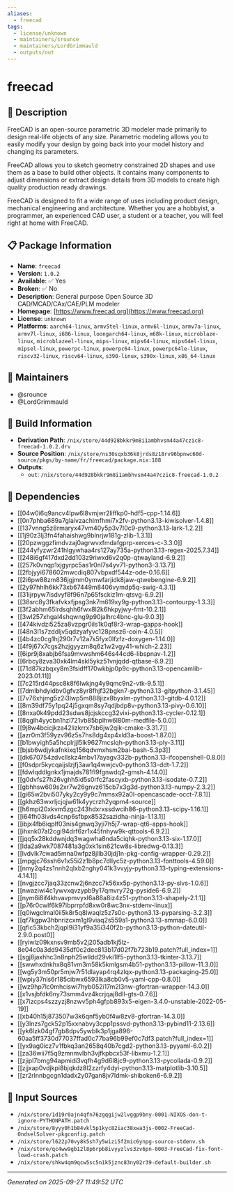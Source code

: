 ```yaml
---
aliases:
  - freecad
tags:
  - license/unknown
  - maintainers/srounce
  - maintainers/LordGrimmauld
  - outputs/out
---
```


# freecad

## 📝 Description

FreeCAD is an open-source parametric 3D modeler made primarily to design
real-life objects of any size. Parametric modeling allows you to easily
modify your design by going back into your model history and changing its
parameters.

FreeCAD allows you to sketch geometry constrained 2D shapes and use them
as a base to build other objects. It contains many components to adjust
dimensions or extract design details from 3D models to create high quality
production ready drawings.

FreeCAD is designed to fit a wide range of uses including product design,
mechanical engineering and architecture. Whether you are a hobbyist, a
programmer, an experienced CAD user, a student or a teacher, you will feel
right at home with FreeCAD.


## 📋 Package Information

- **Name**: `freecad`
- **Version**: `1.0.2`
- **Available**: ✅ Yes
- **Broken**: ✅ No
- **Description**: General purpose Open Source 3D CAD/MCAD/CAx/CAE/PLM modeler
- **Homepage**: [https://www.freecad.org](https://www.freecad.org)
- **License**: `unknown`
- **Platforms**: `aarch64-linux`, `armv5tel-linux`, `armv6l-linux`, `armv7a-linux`, `armv7l-linux`, `i686-linux`, `loongarch64-linux`, `m68k-linux`, `microblaze-linux`, `microblazeel-linux`, `mips-linux`, `mips64-linux`, `mips64el-linux`, `mipsel-linux`, `powerpc-linux`, `powerpc64-linux`, `powerpc64le-linux`, `riscv32-linux`, `riscv64-linux`, `s390-linux`, `s390x-linux`, `x86_64-linux`
## 👥 Maintainers

- @srounce
- @LordGrimmauld


## 🔧 Build Information

- **Derivation Path**: `/nix/store/44d928bkkr9m8i1ambhvsm44a47czic8-freecad-1.0.2.drv`
- **Source Position**: `/nix/store/ns30sqxb36k8jrds8z18rv96bpnwc60d-source/pkgs/by-name/fr/freecad/package.nix:188`
- **Outputs**:
  - `out`:  `/nix/store/44d928bkkr9m8i1ambhvsm44a47czic8-freecad-1.0.2`

## 🔗 Dependencies

- [[04w0i6q9ancv4lpw6l8vmjwr2liffkp0-hdf5-cpp-1.14.6]]
- [[0n7phba689a7glaivzachlmfhmi7x2fv-python3.13-kiwisolver-1.4.8]]
- [[137vnng5z8rmaryx47vm40y5p3v7l0c9-python3.13-lark-1.2.2]]
- [[1j90z3lj3fn4fahaishwg9blnrjw181g-zlib-1.3.1]]
- [[20pzwggzfimdvzaj0agrwvxfmdafgprp-xerces-c-3.3.0]]
- [[244yfyzwr241hlgywhaa4rs127ay735a-python3.13-regex-2025.7.34]]
- [[248i6gf417dxd2dd103z9riwxd6v2q0p-qtwayland-6.9.2]]
- [[257k0vnqp1xjgyrpc5as1r0nl7s4yv71-python3-3.13.7]]
- [[2fbjyyi678602mwcdiq807vbpxdf544z-ode-0.16.6]]
- [[2i6pw88zm836jgjmm0ymwfarjidk8jaw-qtwebengine-6.9.2]]
- [[2y97hhlh6kk73xb67449m8406vymdp5q-swig-4.3.1]]
- [[31ijrpyw7isdvyf8f96n7p65fsckiz1m-qtsvg-6.9.2]]
- [[38src8y3fkafvkxfjpsg3nk7m619xy9g-python3.13-contourpy-1.3.3]]
- [[3f2abhm65lrdsqhh6fwx8l2k6hkpyjwy-fmt-10.2.1]]
- [[3wl257xhgal4shqwng9p90jalhrc4bnc-glu-9.0.3]]
- [[474kivdzi525za8vzpgr0ils1k0qf8r3-wrap-gapps-hook]]
- [[48n3l1s7zddljv5qdzyafyvc128pnsz6-coin-4.0.5]]
- [[4b4zc0cg1hj290r7v12a7s5fyx0lfzfz-doxygen-1.14.0]]
- [[4f9j67x7cgs2hzjgyyzm8q6z1w2vgy41-which-2.23]]
- [[6ipr9j8xabjb6fsa9mvwshm646s44cd6-libspnav-1.2]]
- [[6rbcy8zva30xk4lm4skl5ykz51vnjqdd-qtbase-6.9.2]]
- [[71d87kzbqxy8m3fsidff170wkbjp0p9c-python3.13-opencamlib-2023.01.11]]
- [[7c215rd44psc8k8f6lwkjng4y9qmc9n2-vtk-9.5.1]]
- [[7dmlbhdyidbv0gfvz8yr8fhjf32bgkn7-python3.13-gitpython-3.1.45]]
- [[7v76xhjmg5z2i3lwp5m888jizx8byxlm-python3.13-gitdb-4.0.12]]
- [[8m39df75y1pq24j5gxqm8sy7qdjbdp8v-python3.13-pivy-0.6.10]]
- [[8nxa0k49pdd23sdws8jcjskccg32vixi-python3.13-cycler-0.12.1]]
- [[8qglh4yycbn1hzl721vb85bplhw6l80m-medfile-5.0.0]]
- [[9j8w4bcicjkza42lizkrrx7sb6jw2qik-cmake-3.31.7]]
- [[azr0m3f59yzv96z5s7hs8dg4xp4xld3a-boost-1.87.0]]
- [[b1bwyigh5a5hcplrjjl5lk9627mcslqh-python3.13-ply-3.11]]
- [[bjsb6wdjykafnkixq156qdvmxhsm2bai-bash-5.3p3]]
- [[dk670754zdvcllskz4mbv17ayagv332b-python3.13-ifcopenshell-0.8.0]]
- [[f0sdpr5kycqaijslzjfj3aw1q4wwjcv0-python3.13-ddt-1.7.2]]
- [[fdwlqddlgnkx1jmajds781fl9fgnwdq2-gmsh-4.14.0]]
- [[g0dvfs27h26vghh5id5s0rfc2fascyxb-python3.13-isodate-0.7.2]]
- [[gbhhsw609s2xr7w26gnvz615cb7x3g3d-python3.13-numpy-2.3.2]]
- [[gi65w2bvi507yky2cy9y9c7mmsx92a0l-opencascade-occt-7.8.1]]
- [[gkhz63wxrljcjqjw61k4yycrzh2yqpm4-source]]
- [[h6mpi20xkvm5zgc243hdxrxssdwcih86-python3.13-scipy-1.16.1]]
- [[i64fh03ivds4cnp6sfbpx8532sazidha-ninja-1.13.1]]
- [[ibjx4fb6iqplf03nis4gnwq3yji7h5j7-wrap-qt6-apps-hook]]
- [[ihxnk07al2cgi94drf6zr1x45fnhyw9k-qttools-6.9.2]]
- [[jqq5x28kddwnjdq3wagwha8nda5ciqhk-python3.13-six-1.17.0]]
- [[lda2a9wk7087481a3g0xk1sin621cw8s-libredwg-0.13.3]]
- [[lvdvlk7cwad5mna0wfpz8jllb30jdj1n-pkg-config-wrapper-0.29.2]]
- [[mpgjc76ssh6v1x55i2z1b8pc7dllyc5z-python3.13-fonttools-4.59.0]]
- [[nmy2q4zs1nnh2qlxb2nghy041k3vvyjy-python3.13-typing-extensions-4.14.1]]
- [[nvgjzcc7jaq33zcnw2j6nzcc7k56xx5p-python3.13-py-slvs-1.0.6]]
- [[nwaziwi4c1ywvxqvzypb9y17qmvry72g-pyside6-6.9.2]]
- [[nym6i8if4khvavpmvyxl6a88a8iz4z51-python3.13-shapely-2.1.1]]
- [[p76r0cwlf6k97ibprrpfd8xw0r8wc3nx-stdenv-linux]]
- [[q0iwgclmal0ii5k8r5q8lwaqlz5z7s0c-python3.13-pyparsing-3.2.3]]
- [[qf7kgpw3hbnrizcxm1gl9viaq2s559a1-python3.13-smmap-6.0.0]]
- [[qfic53kbch2jqpl9i31yf9a35i340f2b-python3.13-python-dateutil-2.9.0.post0]]
- [[ryiwlz09kxnsv9mb5v2j205adb1kj5lz-8e04c0a3dd9435df0c2dec813b17d02f7b723b19.patch?full_index=1]]
- [[sgj8jaxhhc3n8nph25wlldd29vki1lf5-python3.13-tkinter-3.13.7]]
- [[swwhxdnkhx8q81vm3m58k5kmlgsm4b51-python3.13-pillow-11.3.0]]
- [[wg5y3m50pr5mjw7r51dlayap4rq4zlqx-python3.13-packaging-25.0]]
- [[wpiy37nls6r185cibwx6593lka8cb0v5-yaml-cpp-0.8.0]]
- [[wz9hp7lc0mhciswi7hyb052i17m2l3nw-gfortran-wrapper-14.3.0]]
- [[x1vsjbfdk6ny73smm4vz4kcrjqaj8dll-gts-0.7.6]]
- [[x7izcps4szzyzj8nzwv5ph4gfpb893x5-eigen-3.4.0-unstable-2022-05-19]]
- [[xb40h15j873507w3k6qnf5yb0f4w8zv8-gfortran-14.3.0]]
- [[y3lnzs7gck52p15xxnabvy3cpp1pssvd-python3.13-pybind11-2.13.6]]
- [[yk6lzk04gf7gb8dpv5ywblk3p1jga896-60aa5ff3730d77037ffad0c77ba96b99ef0c7df3.patch?full_index=1]]
- [[yx9ag0icz7v1fbkq3an2658q40b7cgd2-python3.13-pyyaml-6.0.2]]
- [[za36wii7f5q9zmnmvlbh3vjfkpbcx53f-libxmu-1.2.1]]
- [[zjipl7bmg94apmidi3vqfh4g9d6l8jc9-python3.13-pycollada-0.9.2]]
- [[zjjxap0vdjkpi8bjqkdz8l2zzrfy4dyi-python3.13-matplotlib-3.10.5]]
- [[zr2rlnnbgcgn1dadx2y07gan8jv7ldmk-shiboken6-6.9.2]]

## 📁 Input Sources

- `/nix/store/1d19r0ajn4qfn76zgqgijw2lvggp9bny-0001-NIXOS-don-t-ignore-PYTHONPATH.patch`
- `/nix/store/8yyy0h1b84vkl5p1kyc82iac38xwa3js-0002-FreeCad-OndselSolver-pkgconfig.patch`
- `/nix/store/l622p70vy8k5sh7y5wizi5f2mic6ynpg-source-stdenv.sh`
- `/nix/store/qc4ww9gb12l8p6rpb8ivyyzlvs3zv6pn-0003-FreeCad-fix-font-load-crash.patch`
- `/nix/store/shkw4qm9qcw5sc5n1k5jznc83ny02r39-default-builder.sh`

---
*Generated on 2025-09-27 11:49:52 UTC*
